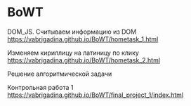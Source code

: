 # BoWT
DOM_JS. Считываем информацию из DOM
https://vabrigadina.github.io/BoWT/hometask_1.html

Изменяем кириллицу на латиницу по клику
https://vabrigadina.github.io/BoWT/hometask_2.html

Решение алгоритмической задачи


Контрольная работа 1
https://vabrigadina.github.io/BoWT/final_project_1/index.html


